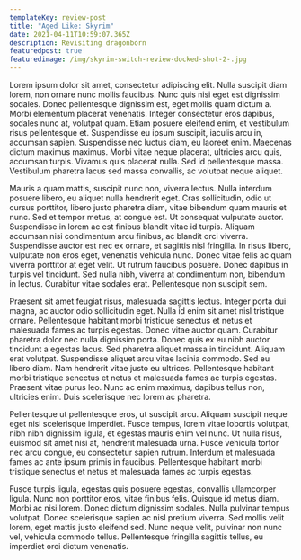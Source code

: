 ```yaml
---
templateKey: review-post
title: "Aged Like: Skyrim"
date: 2021-04-11T10:59:07.365Z
description: Revisiting dragonborn
featuredpost: true
featuredimage: /img/skyrim-switch-review-docked-shot-2-.jpg
---
```

Lorem ipsum dolor sit amet, consectetur adipiscing elit. Nulla suscipit diam lorem, non ornare nunc mollis faucibus. Nunc quis nisi eget est dignissim sodales. Donec pellentesque dignissim est, eget mollis quam dictum a. Morbi elementum placerat venenatis. Integer consectetur eros dapibus, sodales nunc at, volutpat quam. Etiam posuere eleifend enim, et vestibulum risus pellentesque et. Suspendisse eu ipsum suscipit, iaculis arcu in, accumsan sapien. Suspendisse nec luctus diam, eu laoreet enim. Maecenas dictum maximus maximus. Morbi vitae neque placerat, ultricies arcu quis, accumsan turpis. Vivamus quis placerat nulla. Sed id pellentesque massa. Vestibulum pharetra lacus sed massa convallis, ac volutpat neque aliquet.

Mauris a quam mattis, suscipit nunc non, viverra lectus. Nulla interdum posuere libero, eu aliquet nulla hendrerit eget. Cras sollicitudin, odio ut cursus porttitor, libero justo pharetra diam, vitae bibendum quam mauris et nunc. Sed et tempor metus, at congue est. Ut consequat vulputate auctor. Suspendisse in lorem ac est finibus blandit vitae id turpis. Aliquam accumsan nisi condimentum arcu finibus, ac blandit orci viverra. Suspendisse auctor est nec ex ornare, et sagittis nisl fringilla. In risus libero, vulputate non eros eget, venenatis vehicula nunc. Donec vitae felis ac quam viverra porttitor at eget velit. Ut rutrum faucibus posuere. Donec dapibus in turpis vel tincidunt. Sed nulla nibh, viverra at condimentum non, bibendum in lectus. Curabitur vitae sodales erat. Pellentesque non suscipit sem.

Praesent sit amet feugiat risus, malesuada sagittis lectus. Integer porta dui magna, ac auctor odio sollicitudin eget. Nulla id enim sit amet nisl tristique ornare. Pellentesque habitant morbi tristique senectus et netus et malesuada fames ac turpis egestas. Donec vitae auctor quam. Curabitur pharetra dolor nec nulla dignissim porta. Donec quis ex eu nibh auctor tincidunt a egestas lacus. Sed pharetra aliquet massa in tincidunt. Aliquam erat volutpat. Suspendisse aliquet arcu vitae lacinia commodo. Sed eu libero diam. Nam hendrerit vitae justo eu ultrices. Pellentesque habitant morbi tristique senectus et netus et malesuada fames ac turpis egestas. Praesent vitae purus leo. Nunc ac enim maximus, dapibus tellus non, ultricies enim. Duis scelerisque nec lorem ac pharetra.

Pellentesque ut pellentesque eros, ut suscipit arcu. Aliquam suscipit neque eget nisi scelerisque imperdiet. Fusce tempus, lorem vitae lobortis volutpat, nibh nibh dignissim ligula, et egestas mauris enim vel nunc. Ut nulla risus, euismod sit amet nisi at, hendrerit malesuada urna. Fusce vehicula tortor nec arcu congue, eu consectetur sapien rutrum. Interdum et malesuada fames ac ante ipsum primis in faucibus. Pellentesque habitant morbi tristique senectus et netus et malesuada fames ac turpis egestas.

Fusce turpis ligula, egestas quis posuere egestas, convallis ullamcorper ligula. Nunc non porttitor eros, vitae finibus felis. Quisque id metus diam. Morbi ac nisi lorem. Donec dictum dignissim sodales. Nulla pulvinar tempus volutpat. Donec scelerisque sapien ac nisl pretium viverra. Sed mollis velit lorem, eget mattis justo eleifend sed. Nunc neque velit, pulvinar non nunc vel, vehicula commodo tellus. Pellentesque fringilla sagittis tellus, eu imperdiet orci dictum venenatis.